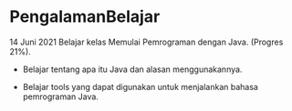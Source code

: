 # PengalamanBelajar
14 Juni 2021
Belajar kelas Memulai Pemrograman dengan Java. (Progres 21%).

* Belajar tentang apa itu Java dan alasan menggunakannya.

* Belajar tools yang dapat digunakan untuk menjalankan bahasa pemrograman Java.

